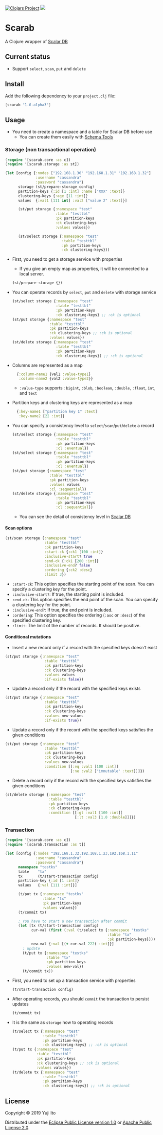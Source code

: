 [![Clojars Project](https://img.shields.io/clojars/v/scarab.svg)](https://clojars.org/scarab)
![](https://github.com/yito88/scarab/workflows/All%20tests/badge.svg)

# Scarab

A Clojure wrapper of [Scalar DB](https://github.com/scalar-labs/scalardb)

## Current status
- Support `select`, `scan`, `put` and `delete`

## Install

Add the following dependency to your `project.clj` file:
```clojure
[scarab "1.0-alpha3"]
```

## Usage

- You need to create a namespace and a table for Scalar DB before use
  - You can create them easily with [Schema Tools](https://github.com/scalar-labs/scalardb/tree/master/tools/schema)

### Storage (non transactional operation)

```clojure
(require '[scarab.core :as c])
(require '[scarab.storage :as st])

(let [config {:nodes ["192.168.1.30" "192.168.1.31" "192.168.1.32"]
              :username "cassandra"
              :password "cassandra"}
      storage (st/prepare-storage config)
      partition-keys {:id [1 :int] :name ["XXX" :text]}
      clustering-keys {:age [11 :int]}
      values  {:val1 [111 int] :val2 ["value 2" :text]}]

      (st/put storage {:namespace "test"
                       :table "testtbl"
                       :pk partition-keys
                       :ck clustering-keys
                       :values values})

      (st/select storage {:namespace "test"
                          :table "testtbl"
                          :pk partition-keys
                          :ck clustering-keys}))
```

- First, you need to get a storage service with properties
  - If you give an empty map as properties, it will be connected to a local server.
  ```clojure
  (st/prepare-storage {})
  ```

- You can operate records by `select`, `put` and `delete` with storage service
  ```clojure
  (st/select storage {:namespace "test"
                      :table "testtbl"
                      :pk partition-keys
                      :ck clustering-keys} ;; :ck is optional
  (st/put storage {:namespace "test"
                   :table "testtbl"
                   :pk partition-keys
                   :ck clustering-keys ;; :ck is optional
                   :values values})
  (st/delete storage {:namespace "test"
                      :table "testtbl"
                      :pk partition-keys
                      :ck clustering-keys}) ;; :ck is optional
  ```

- Columns are represented as a map
  ```clojure
    {:column-name1 {val1 :value-type1}
     :column-name2 {val2 :value-type2}}
  ```
  - `:value-type` supports `:bigint`, `:blob`, `:boolean`, `:double`, `:float`, `int`, and `text`

- Partition keys and clustering keys are represented as a map
  ```clojure
    {:key-name1 ["partition key 1" :text]
     :key-name2 [22 :int]}
  ```

- You can specify a consistency level to `select`/`scan`/`put`/`delete` a record
  ```clojure
  (st/select storage {:namespace "test"
                      :table "testtbl"
                      :pk partition-keys
                      :cl :eventual})
  (st/select storage {:namespace "test"
                      :table "testtbl"
                      :pk partition-keys
                      :cl :eventual})
  (st/put storage {:namespace "test"
                   :table "testtbl"
                   :pk partition-keys
                   :values values
                   :cl :sequential})
  (st/delete storage {:namespace "test"
                      :table "testtbl"
                      :pk partition-keys
                      :cl :sequential})
  ```
  - You can see the detail of consistency level in [Scalar DB](https://scalar-labs.github.io/scalardb/javadoc/com/scalar/database/api/Consistency.html)

#### Scan options
```clojure
(st/scan storage {:namespace "test"
                  :table "testtbl"
                  :pk partition-keys
                  :start-ck {:ck1 [100 :int]}
                  :inclusive-start? true
                  :end-ck {:ck1 [200 :int]}
                  :inclusive-end? false
                  :ordering {:ck2 :desc}
                  :limit 3})
```
- `:start-ck`: This option specifies the starting point of the scan. You can specify a clustering key for the point.
- `:inclusive-start?`: If true, the starting point is included.
- `:end-ck`: This option specifies the end point of the scan. You can specify a clustering key for the point.
- `:inclusive-end?`: If true, the end point is included.
- `:ordering`: This option specifies the ordering (`:asc` or `:desc`) of the specified clustering key.
- `:limit`: The limit of the number of records. It should be positive.

#### Conditional mutations
- Insert a new record only if a record with the specified keys doesn't exist
```clojure
(st/put storage {:namespace "test"
                  :table "testtbl"
                  :pk partition-keys
                  :ck clustering-keys
                  :values values
                  :if-exists false})
```

- Update a record only if the record with the specified keys exists
```clojure
(st/put storage {:namespace "test"
                  :table "testtbl"
                  :pk partition-keys
                  :ck clustering-keys
                  :values new-values
                  :if-exists true})
```

- Update a record only if the record with the specified keys satisfies the given conditions
```clojure
(st/put storage {:namespace "test"
                  :table "testtbl"
                  :pk partition-keys
                  :ck clustering-keys
                  :values new-values
                  :condition [[:eq :val1 [100 :int]]
                              [:ne :val2 ["immutable" :text]]]})
```

- Delete a record only if the record with the specified keys satisfies the given conditions
```clojure
(st/delete storage {:namespace "test"
                    :table "testtbl"
                    :pk partition-keys
                    :ck clustering-keys
                    :condition [[:gt :val1 [100 :int]]
                                [:lt :val3 [1.0 :double]]]})
```

### Transaction

```clojure
(require '[scarab.core :as c])
(require '[scarab.transaction :as t])

(let [config {:nodes "192.168.1.32,192.168.1.23,192.168.1.11"
              :username "cassandra"
              :password "cassandra"}
      namespace "testks"
      table    "tx"
      tx       (t/start-transaction config)
      partition-key {:id [1 :int]}
      values   {:val [111 :int]}]

      (t/put tx {:namespace "testks"
                 :table "tx"
                 :pk partition-keys
                 :values values})
      (t/commit tx)

      ; You have to start a new transaction after commit
      (let [tx (t/start-transaction config)
            cur-val (first (:val (t/select tx {:namespace "testks"
                                               :table "tx"
                                               :pk partition-keys})))
            new-val {:val [(+ cur-val 222) :int]}]
        ; update
        (t/put tx {:namespace "testks"
                   :table "tx"
                   :pk partition-keys
                   :values new-val})
        (t/commit tx))
```

- First, you need to set up a transaction service with properties
  ```clojure
  (t/start-transaction config)
  ```

- After operating records, you should `commit` the transaction to persist updates
  ```clojure
  (t/commit tx)
  ```

- It is the same as `storage` how to operating records
  ```clojure
  (t/select tx {:namespace "test"
                :table "testtbl"
                :pk partition-keys
                :ck clustering-keys} ;; :ck is optional
  (t/put tx {:namespace "test"
             :table "testtbl"
             :pk partition-keys
             :ck clustering-keys ;; :ck is optional
             :values values})
  (t/delete tx {:namespace "test"
                :table "testtbl"
                :pk partition-keys
                :ck clustering-keys}) ;; :ck is optional
  ```

## License

Copyright © 2019 Yuji Ito

Distributed under the [Eclipse Public License version 1.0](http://www.eclipse.org/legal/epl-v10.html) or [Apache Public License 2.0](http://www.apache.org/licenses/LICENSE-2.0.html).
